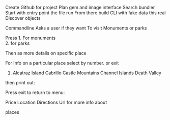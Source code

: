 
Create Github for project
Plan gem and image interface
Search bundler
Start with entry point the file run
From there build CLI with fake data this real
Discover objects

Commandline
Asks a user if they want To visit Monuments or parks

Press 1. For monuments  
2. for parks

 Then as more details on specific place

For Info on a particular
place select by number.
or exit


1. Alcatraz Island
Cabrillo
Castle Mountains
Channel Islands
Death Valley

then print out:

Press exit to return to menu:

Price
Location
Directions
Url for more info
about


places
